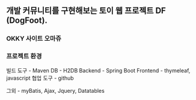 
## 개발 커뮤니티를 구현해보는 토이 웹 프로젝트 DF (DogFoot).

### OKKY 사이트 오마쥬

### 프로젝트 환경

빌드 도구 - Maven
DB - H2DB
Backend - Spring Boot
Frontend - thymeleaf, javascript
협업 도구 - github

그외 - myBatis, Ajax, Jquery, Datatables
